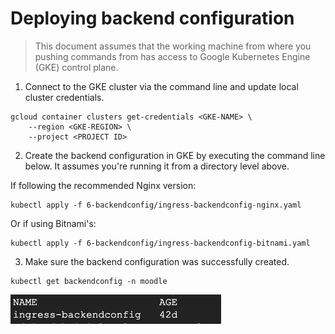 # Deploying backend configuration

> This document assumes that the working machine from where you pushing commands from has access to Google Kubernetes Engine (GKE) control plane.

1. Connect to the GKE cluster via the command line and update local cluster credentials.

```
gcloud container clusters get-credentials <GKE-NAME> \
    --region <GKE-REGION> \
    --project <PROJECT ID>
```

2. Create the backend configuration in GKE by executing the command line below. It assumes you're running it from a directory level above.

If following the recommended Nginx version:
```
kubectl apply -f 6-backendconfig/ingress-backendconfig-nginx.yaml
```

Or if using Bitnami's:
```
kubectl apply -f 6-backendconfig/ingress-backendconfig-bitnami.yaml
```

3. Make sure the backend configuration was successfully created.

```
kubectl get backendconfig -n moodle
```

<p align="left">
    <img src="../img/backendconfig-created.png">
</p>